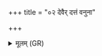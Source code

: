 +++
title = "०२ देवैर् दत्तं वनुना"

+++
<details><summary>मूलम् (GR)</summary>

देवैर् दत्तं वनुना साकम् एतद्  
वाधूयं वध्वो वासो अस्याः ।  
यो ब्रह्मणे चिकितुषे ददाति  
स इद् रक्षांसि तल्प्यानि हन्ति ॥
</details>